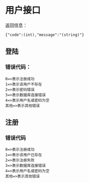 # 用户接口
返回信息：

    {"code":(int),"message":"(string)"}
## 登陆
### 错误代码：
    0=>表示注册成功
    1=>表示该用户不存在
    2=>表示密码错误
    3=>表示数据库连接错误
    4=>表示用户名或密码为空
    其他=>表示其他错误

## 注册
### 错误代码

    0=>表示注册成功
    1=>表示该用户已存在
    2=>表示注册失败
    3=>表示数据库连接错误
    4=>表示用户名或密码为空
    其他=>表示其他错误